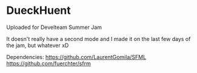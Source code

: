 DueckHuent
==========
Uploaded for Develteam Summer Jam

It doesn't really have a second mode and I made it on the last few days of the jam, but whatever xD

Dependencies:
https://github.com/LaurentGomila/SFML
https://github.com/fuerchter/sfrm
